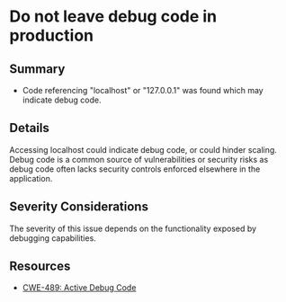# Do not leave debug code in production

## Summary

-   Code referencing "localhost" or "127.0.0.1" was found which may indicate
    debug code.

## Details

Accessing localhost could indicate debug code, or could hinder scaling. Debug
code is a common source of vulnerabilities or security risks as debug code often
lacks security controls enforced elsewhere in the application.

## Severity Considerations

The severity of this issue depends on the functionality exposed by debugging
capabilities.

## Resources

-   [CWE-489: Active Debug Code](https://cwe.mitre.org/data/definitions/489.html)

